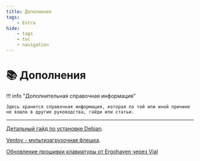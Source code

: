 ```yaml
---
title: Дополнения
tags:
    - Extra
hide:
    - tags
    - toc
    - navigation
---
```

# 📚 Дополнения

!!! info "Дополнительная справочная информация"

    Здесь хранится справочная информация, которая по той или иной причине не вошла в другие руководства, гайди или статьи.

---

[Детальный гайд по установке Debian](./debian.md).

[Ventoy - мультизагрузочная флешка](./ventoy.md).

[Обновление прошивки клавиатуры от Ergohaven через Vial](./vial_keyboard_boot.md)
